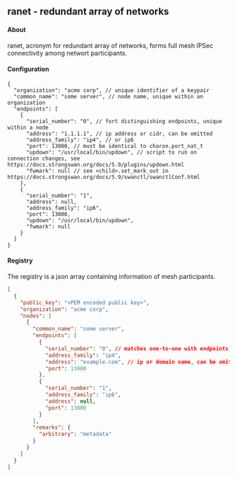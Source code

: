 ## ranet - redundant array of networks

#### About

ranet, acronym for redundant array of networks, forms full mesh IPSec connectivity among networt participants.

#### Configuration

```json5
{
  "organization": "acme corp", // unique identifier of a keypair
  "common_name": "some server", // node name, unique within an organization
  "endpoints": [
    {
      "serial_number": "0", // fort distinguishing endpoints, unique within a node
      "address": "1.1.1.1", // ip address or cidr, can be omitted
      "address_family": "ip4", // or ip6
      "port": 13000, // must be identical to charon.port_nat_t
      "updown": "/usr/local/bin/updown", // script to run on connection changes, see https://docs.strongswan.org/docs/5.9/plugins/updown.html
      "fwmark": null // see <child>.set_mark_out in https://docs.strongswan.org/docs/5.9/swanctl/swanctlConf.html
    },
    {
      "serial_number": "1",
      "address": null,
      "address_family": "ip6",
      "port": 13000,
      "updown": "/usr/local/bin/updown",
      "fwmark": null
    }
  ]
}
```

#### Registry

The registry is a json array containing information of mesh participants.
```json
[
  {
    "public_key": "<PEM encoded public key>",
    "organization": "acme corp",
    "nodes": [
      {
        "common_name": "some server",
        "endpoints": [
          {
            "serial_number": "0", // matches one-to-one with endpoints in local config
            "address_family": "ip4",
            "address": "example.com", // ip or domain name, can be omitted
            "port": 13000
          },
          {
            "serial_number": "1",
            "address_family": "ip6",
            "address": null,
            "port": 13000
          }
        ],
        "remarks": {
          "arbitrary": "metadata"
        }
      }
    ]
  }
]
```
